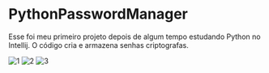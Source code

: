 # PythonPasswordManager

Esse foi meu primeiro projeto depois de algum tempo estudando Python no Intellij. O código cria e armazena senhas criptografas.

![1](https://github.com/blbritoQA/PythonPasswordManager/assets/139515529/53db79ae-025f-403b-9ffc-69d476181c16)
![2](https://github.com/blbritoQA/PythonPasswordManager/assets/139515529/609e34f8-e77c-4e54-acd4-a333f51b305c)
![3](https://github.com/blbritoQA/PythonPasswordManager/assets/139515529/2f74c6ca-63d7-4595-9e5f-871d72291697)

